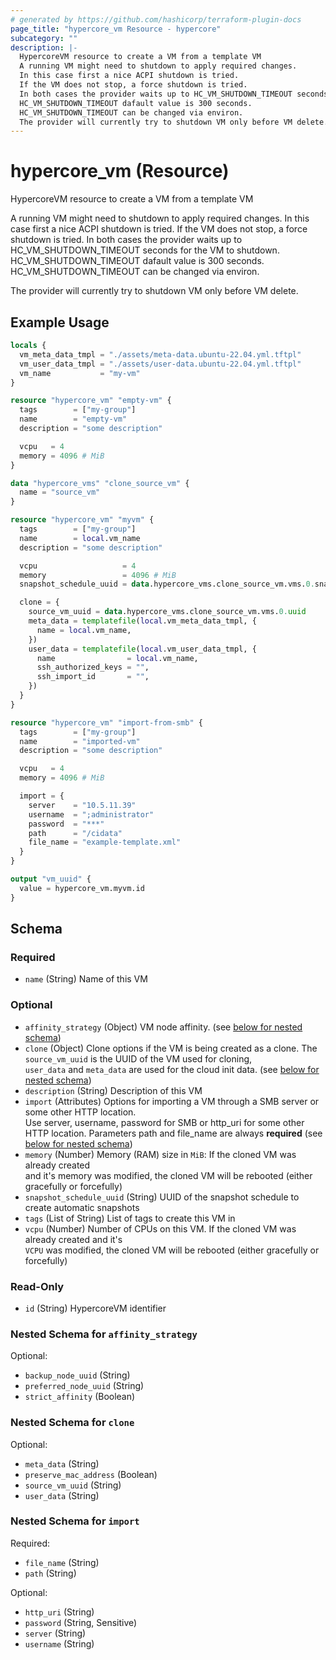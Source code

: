 ```yaml
---
# generated by https://github.com/hashicorp/terraform-plugin-docs
page_title: "hypercore_vm Resource - hypercore"
subcategory: ""
description: |-
  HypercoreVM resource to create a VM from a template VM
  A running VM might need to shutdown to apply required changes.
  In this case first a nice ACPI shutdown is tried.
  If the VM does not stop, a force shutdown is tried.
  In both cases the provider waits up to HC_VM_SHUTDOWN_TIMEOUT seconds for the VM to shutdown.
  HC_VM_SHUTDOWN_TIMEOUT dafault value is 300 seconds.
  HC_VM_SHUTDOWN_TIMEOUT can be changed via environ.
  The provider will currently try to shutdown VM only before VM delete.
---
```


# hypercore_vm (Resource)

HypercoreVM resource to create a VM from a template VM

A running VM might need to shutdown to apply required changes.
In this case first a nice ACPI shutdown is tried.
If the VM does not stop, a force shutdown is tried.
In both cases the provider waits up to HC_VM_SHUTDOWN_TIMEOUT seconds for the VM to shutdown.
HC_VM_SHUTDOWN_TIMEOUT dafault value is 300 seconds.
HC_VM_SHUTDOWN_TIMEOUT can be changed via environ.

The provider will currently try to shutdown VM only before VM delete.

## Example Usage

```terraform
locals {
  vm_meta_data_tmpl = "./assets/meta-data.ubuntu-22.04.yml.tftpl"
  vm_user_data_tmpl = "./assets/user-data.ubuntu-22.04.yml.tftpl"
  vm_name           = "my-vm"
}

resource "hypercore_vm" "empty-vm" {
  tags        = ["my-group"]
  name        = "empty-vm"
  description = "some description"

  vcpu   = 4
  memory = 4096 # MiB
}

data "hypercore_vms" "clone_source_vm" {
  name = "source_vm"
}

resource "hypercore_vm" "myvm" {
  tags        = ["my-group"]
  name        = local.vm_name
  description = "some description"

  vcpu                   = 4
  memory                 = 4096 # MiB
  snapshot_schedule_uuid = data.hypercore_vms.clone_source_vm.vms.0.snapshot_schedule_uuid

  clone = {
    source_vm_uuid = data.hypercore_vms.clone_source_vm.vms.0.uuid
    meta_data = templatefile(local.vm_meta_data_tmpl, {
      name = local.vm_name,
    })
    user_data = templatefile(local.vm_user_data_tmpl, {
      name                = local.vm_name,
      ssh_authorized_keys = "",
      ssh_import_id       = "",
    })
  }
}

resource "hypercore_vm" "import-from-smb" {
  tags        = ["my-group"]
  name        = "imported-vm"
  description = "some description"

  vcpu   = 4
  memory = 4096 # MiB

  import = {
    server    = "10.5.11.39"
    username  = ";administrator"
    password  = "***"
    path      = "/cidata"
    file_name = "example-template.xml"
  }
}

output "vm_uuid" {
  value = hypercore_vm.myvm.id
}
```

<!-- schema generated by tfplugindocs -->
## Schema

### Required

- `name` (String) Name of this VM

### Optional

- `affinity_strategy` (Object) VM node affinity. (see [below for nested schema](#nestedatt--affinity_strategy))
- `clone` (Object) Clone options if the VM is being created as a clone. The `source_vm_uuid` is the UUID of the VM used for cloning, <br>`user_data` and `meta_data` are used for the cloud init data. (see [below for nested schema](#nestedatt--clone))
- `description` (String) Description of this VM
- `import` (Attributes) Options for importing a VM through a SMB server or some other HTTP location. <br>Use server, username, password for SMB or http_uri for some other HTTP location. Parameters path and file_name are always **required** (see [below for nested schema](#nestedatt--import))
- `memory` (Number) Memory (RAM) size in `MiB`: If the cloned VM was already created <br>and it's memory was modified, the cloned VM will be rebooted (either gracefully or forcefully)
- `snapshot_schedule_uuid` (String) UUID of the snapshot schedule to create automatic snapshots
- `tags` (List of String) List of tags to create this VM in
- `vcpu` (Number) Number of CPUs on this VM. If the cloned VM was already created and it's <br>`VCPU` was modified, the cloned VM will be rebooted (either gracefully or forcefully)

### Read-Only

- `id` (String) HypercoreVM identifier

<a id="nestedatt--affinity_strategy"></a>
### Nested Schema for `affinity_strategy`

Optional:

- `backup_node_uuid` (String)
- `preferred_node_uuid` (String)
- `strict_affinity` (Boolean)


<a id="nestedatt--clone"></a>
### Nested Schema for `clone`

Optional:

- `meta_data` (String)
- `preserve_mac_address` (Boolean)
- `source_vm_uuid` (String)
- `user_data` (String)


<a id="nestedatt--import"></a>
### Nested Schema for `import`

Required:

- `file_name` (String)
- `path` (String)

Optional:

- `http_uri` (String)
- `password` (String, Sensitive)
- `server` (String)
- `username` (String)
